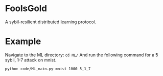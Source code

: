 # FoolsGold
A sybil-resilient distributed learning protocol.

# Example
Navigate to the ML directory: `cd ML/`
And run the following command for a 5 sybil, 1-7 attack on mnist.
```
python code/ML_main.py mnist 1000 5_1_7
```